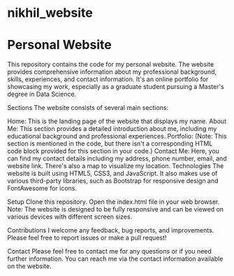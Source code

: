 # nikhil_website



# Personal Website
This repository contains the code for my personal website. The website provides comprehensive information about my professional background, skills, experiences, and contact information. It's an online portfolio for showcasing my work, especially as a graduate student pursuing a Master's degree in Data Science.

Sections
The website consists of several main sections:

Home: This is the landing page of the website that displays my name.
About Me: This section provides a detailed introduction about me, including my educational background and professional experiences.
Portfolio: (Note: This section is mentioned in the code, but there isn't a corresponding HTML code block provided for this section in your code.)
Contact Me: Here, you can find my contact details including my address, phone number, email, and website link. There's also a map to visualize my location.
Technologies
The website is built using HTML5, CSS3, and JavaScript. It also makes use of various third-party libraries, such as Bootstrap for responsive design and FontAwesome for icons.

Setup
Clone this repository.
Open the index.html file in your web browser.
Note: The website is designed to be fully responsive and can be viewed on various devices with different screen sizes.

Contributions
I welcome any feedback, bug reports, and improvements. Please feel free to report issues or make a pull request!

Contact
Please feel free to contact me for any questions or if you need further information. You can reach me via the contact information available on the website.
